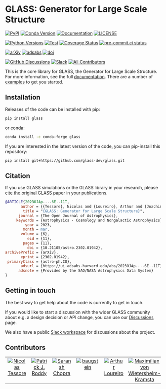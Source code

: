 # **GLASS**: Generator for Large Scale Structure

<!-- Essentials -->

[![PyPI](https://img.shields.io/pypi/v/glass)](https://pypi.org/project/glass)
[![Conda Version](https://img.shields.io/conda/vn/conda-forge/glass.svg)](https://anaconda.org/conda-forge/glass)
[![Documentation](https://readthedocs.org/projects/glass/badge/?version=stable)](https://glass.readthedocs.io/stable)
[![LICENSE](https://img.shields.io/badge/License-MIT-blue.svg)](https://opensource.org/licenses/MIT)

<!-- Code -->

[![Python Versions](https://img.shields.io/pypi/pyversions/glass)](https://pypi.org/project/glass)
[![Test](https://github.com/glass-dev/glass/actions/workflows/test.yml/badge.svg)](https://github.com/glass-dev/glass/actions/workflows/test.yml)
[![Coverage Status](https://coveralls.io/repos/github/glass-dev/glass/badge.svg?branch=main)](https://coveralls.io/github/glass-dev/glass?branch=main)
[![pre-commit.ci status](https://results.pre-commit.ci/badge/github/glass-dev/glass/main.svg)](https://results.pre-commit.ci/latest/github/glass-dev/glass/main)

<!-- Science -->

[![arXiv](https://img.shields.io/badge/arXiv-2302.01942-red)](https://arxiv.org/abs/2302.01942)
[![adsabs](https://img.shields.io/badge/ads-2023OJAp....6E..11T-blueviolet)](https://ui.adsabs.harvard.edu/abs/2023OJAp....6E..11T)
[![doi](https://img.shields.io/badge/doi-10.21105/astro.2302.01942-blue)](https://dx.doi.org/10.21105/astro.2302.01942)

<!-- Community -->

[![GitHub Discussions](https://img.shields.io/static/v1?label=Discussions&message=Ask&color=blue&logo=github)](https://github.com/orgs/glass-dev/discussions)
[![Slack](https://img.shields.io/badge/join-Slack-4A154B)](https://glass-dev.github.io/slack)
[![All Contributors](https://img.shields.io/github/all-contributors/glass-dev/glass?color=ee8449&style=flat-square)](#contributors)

This is the core library for GLASS, the Generator for Large Scale Structure. For
more information, see the full [documentation]. There are a number of [examples]
to get you started.

## Installation

Releases of the code can be installed with pip:

```sh
pip install glass
```

or conda:

```sh
conda install -c conda-forge glass
```

If you are interested in the latest version of the code, you can pip-install
this repository:

```sh
pip install git+https://github.com/glass-dev/glass.git
```

## Citation

If you use GLASS simulations or the GLASS library in your research, please
[cite the original GLASS paper](https://glass.readthedocs.io/stable/user/publications.html)
in your publications.

<!-- markdownlint-disable MD013 -->

```bibtex
@ARTICLE{2023OJAp....6E..11T,
       author = {{Tessore}, Nicolas and {Loureiro}, Arthur and {Joachimi}, Benjamin and {von Wietersheim-Kramsta}, Maximilian and {Jeffrey}, Niall},
        title = "{GLASS: Generator for Large Scale Structure}",
      journal = {The Open Journal of Astrophysics},
     keywords = {Astrophysics - Cosmology and Nongalactic Astrophysics},
         year = 2023,
        month = mar,
       volume = {6},
          eid = {11},
        pages = {11},
          doi = {10.21105/astro.2302.01942},
archivePrefix = {arXiv},
       eprint = {2302.01942},
 primaryClass = {astro-ph.CO},
       adsurl = {https://ui.adsabs.harvard.edu/abs/2023OJAp....6E..11T},
      adsnote = {Provided by the SAO/NASA Astrophysics Data System}
}
```

## Getting in touch

The best way to get help about the code is currently to get in touch.

If you would like to start a discussion with the wider GLASS community about
e.g. a design decision or API change, you can use our [Discussions] page.

We also have a public [Slack workspace] for discussions about the project.

[documentation]: https://glass.readthedocs.io/stable
[examples]: https://glass.readthedocs.io/stable/examples.html
[Discussions]: https://github.com/orgs/glass-dev/discussions
[Slack workspace]: https://glass-dev.github.io/slack

## Contributors

<!-- ALL-CONTRIBUTORS-LIST:START - Do not remove or modify this section -->
<!-- prettier-ignore-start -->
<!-- markdownlint-disable -->
<table>
  <tbody>
    <tr>
      <td align="center" valign="top" width="14.28%"><a href="http://ntessore.page"><img src="https://images.weserv.nl/?url=https://avatars.githubusercontent.com/u/3993688?v=4&h=100&w=100&fit=cover&mask=circle&maxage=7d" alt="Nicolas Tessore"/></td>
      <td align="center" valign="top" width="14.28%"><a href="https://paddyroddy.github.io"><img src="https://images.weserv.nl/?url=https://avatars.githubusercontent.com/u/15052188?v=4&h=100&w=100&fit=cover&mask=circle&maxage=7d" alt="Patrick J. Roddy"/></td>
      <td align="center" valign="top" width="14.28%"><a href="https://saransh-cpp.github.io/"><img src="https://images.weserv.nl/?url=https://avatars.githubusercontent.com/u/74055102?v=4&h=100&w=100&fit=cover&mask=circle&maxage=7d" alt="Saransh Chopra"/></td>
      <td align="center" valign="top" width="14.28%"><a href="https://github.com/ucapbba"><img src="https://images.weserv.nl/?url=https://avatars.githubusercontent.com/u/87702063?v=4&h=100&w=100&fit=cover&mask=circle&maxage=7d" alt="baugstein"/></td>
      <td align="center" valign="top" width="14.28%"><a href="http://arthurmloureiro.github.io"><img src="https://images.weserv.nl/?url=https://avatars.githubusercontent.com/u/6471279?v=4&h=100&w=100&fit=cover&mask=circle&maxage=7d" alt="Arthur Loureiro"/></td>
      <td align="center" valign="top" width="14.28%"><a href="https://mwiet.github.io"><img src="https://images.weserv.nl/?url=https://avatars.githubusercontent.com/u/49800039?v=4&h=100&w=100&fit=cover&mask=circle&maxage=7d" alt="Maximilian von Wietersheim-Kramsta"/></td>
      <td align="center" valign="top" width="14.28%"><a href="https://github.com/joachimi"><img src="https://images.weserv.nl/?url=https://avatars.githubusercontent.com/u/4989590?v=4&h=100&w=100&fit=cover&mask=circle&maxage=7d" alt="joachimi"/></td>
      <td align="center" valign="top" width="14.28%"><a href="https://nialljeffrey.github.io/"><img src="https://images.weserv.nl/?url=https://avatars.githubusercontent.com/u/15345794?v=4&h=100&w=100&fit=cover&mask=circle&maxage=7d" alt="Niall Jeffrey"/></td>
    </tr>
  </tbody>
</table>

<!-- markdownlint-restore -->
<!-- prettier-ignore-end -->

<!-- ALL-CONTRIBUTORS-LIST:END -->
